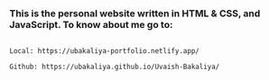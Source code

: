 ### This is the personal website written in HTML & CSS, and JavaScript. To know about me go to:
                                                                                            Local: https://ubakaliya-portfolio.netlify.app/
                                                                                            Github: https://ubakaliya.github.io/Uvaish-Bakaliya/
